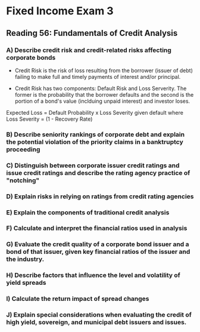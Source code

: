 # Fixed Income Exam 3

## Reading 56: Fundamentals of Credit Analysis

### A) Describe credit risk and credit-related risks affecting corporate bonds

* Credit Risk is the risk of loss resulting from the borrower (issuer of debt) failing to make full and timely payments of interest and/or principal. 

* Credit Risk has two components: Default Risk and Loss Serverity. The former is the probability that the borrower defaults and the second is the portion of a bond's value (inclduing unpaid interest) and investor loses. 

Expected Loss = Default Probability x Loss Severity given default where Loss Severity = (1 - Recovery Rate)

### B) Describe seniority rankings of corporate debt and explain the potential violation of the priority claims in a banktruptcy proceeding

### C) Distinguish between corporate issuer credit ratings and issue credit ratings and describe the rating agency practice of "notching"

### D) Explain risks in relying on ratings from credit rating agencies

### E) Explain the components of traditional credit analysis

### F) Calculate and interpret the financial ratios used in analysis

### G) Evaluate the credit quality of a corporate bond issuer and a bond of that issuer, given key financial ratios of the issuer and the industry. 

### H) Describe factors that influence the level and volatility of yield spreads

### I) Calculate the return impact of spread changes

### J) Explain special considerations when evaluating the credit of high yield, sovereign, and municipal debt issuers and issues. 
